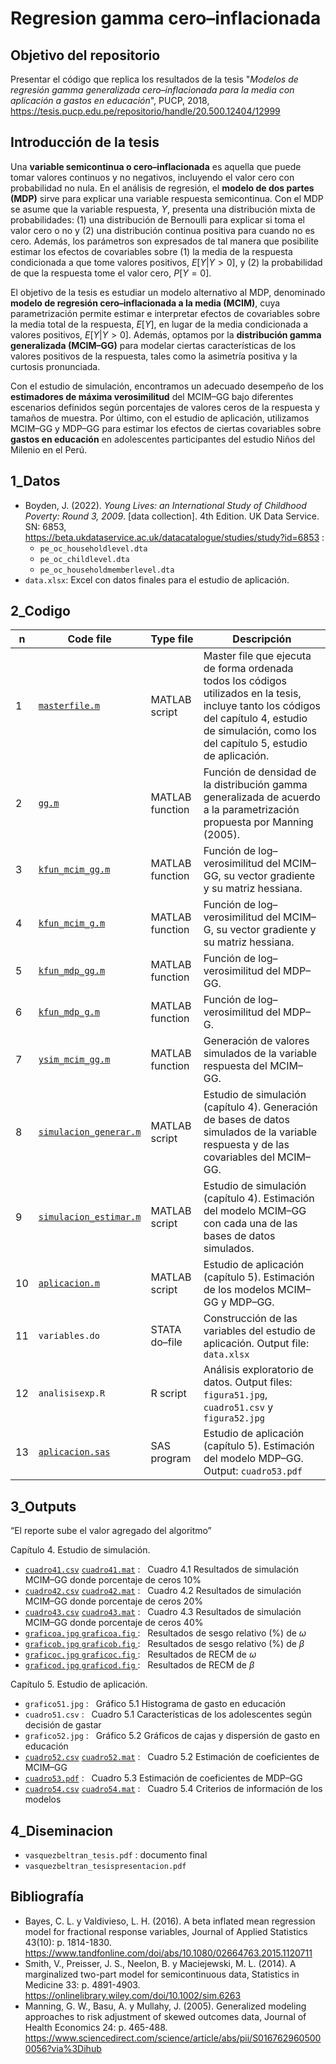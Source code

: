 
# Regresion gamma cero–inflacionada

## Objetivo del repositorio

Presentar el código que replica los resultados de la tesis "*Modelos de regresión gamma generalizada cero–inflacionada para la media con aplicación a gastos en educación*", PUCP, 2018, https://tesis.pucp.edu.pe/repositorio/handle/20.500.12404/12999 

## Introducción de la tesis

Una **variable semicontinua o cero–inflacionada** es aquella que puede tomar valores continuos y no negativos, incluyendo el valor cero con probabilidad no nula. En el análisis de regresión, el **modelo de dos partes (MDP)** sirve para explicar una variable respuesta semicontinua. Con el MDP se asume que la variable respuesta, $Y$, presenta una distribución mixta de probabilidades: (1) una distribución de Bernoulli para explicar si toma el valor cero o no y (2) una distribución continua positiva para cuando no es cero. Además, los parámetros son expresados de tal manera que posibilite estimar los efectos de covariables sobre (1) la media de la respuesta condicionada a que tome valores positivos, $E[Y|Y>0]$, y (2) la probabilidad de que la respuesta tome el valor cero, $P[Y=0]$. 

El objetivo de la tesis es estudiar un modelo alternativo al MDP, denominado **modelo de regresión cero–inflacionada a la media (MCIM)**, cuya parametrización permite estimar e interpretar efectos de covariables sobre la media total de la respuesta, $E[Y]$, en lugar de la media condicionada a valores positivos, $E[Y|Y>0]$. Además, optamos por la **distribución gamma generalizada (MCIM–GG)** para modelar ciertas características de los valores positivos de la respuesta, tales como la asimetría positiva y la curtosis pronunciada. 

Con el estudio de simulación, encontramos un adecuado desempeño de los **estimadores de máxima verosimilitud** del MCIM–GG bajo diferentes escenarios definidos según porcentajes de valores ceros de la respuesta y tamaños de muestra. Por último, con el estudio de aplicación, utilizamos MCIM–GG y MDP–GG para estimar los efectos de ciertas covariables sobre **gastos en educación** en adolescentes participantes del estudio Niños del Milenio en el Perú. 

## 1_Datos

- Boyden, J. (2022). *Young Lives: an International Study of Childhood Poverty: Round 3, 2009*. [data collection]. 4th Edition. UK Data Service. SN: 6853, https://beta.ukdataservice.ac.uk/datacatalogue/studies/study?id=6853 :
  - `pe_oc_householdlevel.dta` 
  - `pe_oc_childlevel.dta`
  - `pe_oc_householdmemberlevel.dta`
- `data.xlsx`: Excel con datos finales para el estudio de aplicación.

## 2_Codigo

| n   | Code file              | Type file       | Descripción   |
| --- | ---                    | ---             | ---           |
| 1   | [`masterfile.m`        ](https://github.com/vasquezbeltran/RegresionGammaCeroInflacionada/blob/main/2_Codigo/masterfile.m)                  | MATLAB script   | Master file que ejecuta de forma ordenada todos los códigos utilizados en la tesis, incluye tanto los códigos del capítulo 4, estudio de simulación, como los del capítulo 5, estudio de aplicación. | 
| 2   | [`gg.m`                ](https://github.com/vasquezbeltran/RegresionGammaCeroInflacionada/blob/main/2_Codigo/gg.m)                 | MATLAB function | Función de densidad de la distribución gamma generalizada de acuerdo a la parametrización propuesta por Manning (2005). |
| 3   | [`kfun_mcim_gg.m`      ](https://github.com/vasquezbeltran/RegresionGammaCeroInflacionada/blob/main/2_Codigo/kfun_mcim_gg.m)       | MATLAB function | Función de log–verosimilitud del MCIM–GG, su vector gradiente y su matriz hessiana. |
| 4   | [`kfun_mcim_g.m`       ](https://github.com/vasquezbeltran/RegresionGammaCeroInflacionada/blob/main/2_Codigo/kfun_mcim_g.m)        | MATLAB function | Función de log–verosimilitud del MCIM–G, su vector gradiente y su matriz hessiana. |
| 5   | [`kfun_mdp_gg.m`       ](https://github.com/vasquezbeltran/RegresionGammaCeroInflacionada/blob/main/2_Codigo/kfun_mdp_gg.m)        | MATLAB function | Función de log–verosimilitud del MDP–GG. |
| 6   | [`kfun_mdp_g.m`        ](https://github.com/vasquezbeltran/RegresionGammaCeroInflacionada/blob/main/2_Codigo/kfun_mdp_g.m)         | MATLAB function | Función de log–verosimilitud del MDP–G. |
| 7   | [`ysim_mcim_gg.m`      ](https://github.com/vasquezbeltran/RegresionGammaCeroInflacionada/blob/main/2_Codigo/ysim_mcim_gg.m)       | MATLAB function | Generación de valores simulados de la variable respuesta del MCIM–GG. |
| 8   | [`simulacion_generar.m`](https://github.com/vasquezbeltran/RegresionGammaCeroInflacionada/blob/main/2_Codigo/simulacion_generar.m) | MATLAB script   | Estudio de simulación (capítulo 4). Generación de bases de datos simulados de la variable respuesta y de las covariables del MCIM–GG. |
| 9   | [`simulacion_estimar.m`](https://github.com/vasquezbeltran/RegresionGammaCeroInflacionada/blob/main/2_Codigo/simulacion_estimar.m) | MATLAB script   | Estudio de simulación (capítulo 4). Estimación del modelo MCIM–GG con cada una de las bases de datos simulados. |
| 10  | [`aplicacion.m`        ](https://github.com/vasquezbeltran/RegresionGammaCeroInflacionada/blob/main/2_Codigo/aplicacion.m)         | MATLAB script   | Estudio de aplicación (capítulo 5). Estimación de los modelos MCIM–GG y MDP–GG. |
| 11  | `variables.do`          | STATA do–file   | Construcción de las variables del estudio de aplicación. Output file: `data.xlsx` |
| 12  | `analisisexp.R`         | R script        | Análisis exploratorio de datos. Output files: `figura51.jpg`, `cuadro51.csv` y `figura52.jpg` |
| 13  | [`aplicacion.sas`      ](https://github.com/vasquezbeltran/RegresionGammaCeroInflacionada/blob/main/2_Codigo/aplicacion.sas)       | SAS program     | Estudio de aplicación (capítulo 5). Estimación del modelo MDP–GG. Output: `cuadro53.pdf` |

## 3_Outputs

“El reporte sube el valor agregado del algoritmo”

Capítulo 4. Estudio de simulación. 
- [`cuadro41.csv`](https://github.com/vasquezbeltran/RegresionGammaCeroInflacionada/blob/main/3_Outputs/cuadro41.csv) [`cuadro41.mat`](https://github.com/vasquezbeltran/RegresionGammaCeroInflacionada/blob/main/3_Outputs/cuadro41.mat) : &nbsp; Cuadro 4.1 Resultados de simulación MCIM–GG donde porcentaje de ceros 10%
- [`cuadro42.csv`](https://github.com/vasquezbeltran/RegresionGammaCeroInflacionada/blob/main/3_Outputs/cuadro42.csv) [`cuadro42.mat`](https://github.com/vasquezbeltran/RegresionGammaCeroInflacionada/blob/main/3_Outputs/cuadro42.mat) : &nbsp; Cuadro 4.2 Resultados de simulación MCIM–GG donde porcentaje de ceros 20%
- [`cuadro43.csv`](https://github.com/vasquezbeltran/RegresionGammaCeroInflacionada/blob/main/3_Outputs/cuadro43.csv) [`cuadro43.mat`](https://github.com/vasquezbeltran/RegresionGammaCeroInflacionada/blob/main/3_Outputs/cuadro43.mat) : &nbsp; Cuadro 4.3 Resultados de simulación MCIM–GG donde porcentaje de ceros 40%
- [`graficoa.jpg` ](https://github.com/vasquezbeltran/RegresionGammaCeroInflacionada/blob/main/3_Outputs/graficoa.jpg)  [`graficoa.fig` ](https://github.com/vasquezbeltran/RegresionGammaCeroInflacionada/blob/main/3_Outputs/graficoa.fig) : &nbsp; Resultados de sesgo relativo (%) de $\omega$
- [`graficob.jpg` ](https://github.com/vasquezbeltran/RegresionGammaCeroInflacionada/blob/main/3_Outputs/graficob.jpg)  [`graficob.fig` ](https://github.com/vasquezbeltran/RegresionGammaCeroInflacionada/blob/main/3_Outputs/graficob.fig) : &nbsp; Resultados de sesgo relativo (%) de $\beta$
- [`graficoc.jpg` ](https://github.com/vasquezbeltran/RegresionGammaCeroInflacionada/blob/main/3_Outputs/graficoc.jpg)  [`graficoc.fig` ](https://github.com/vasquezbeltran/RegresionGammaCeroInflacionada/blob/main/3_Outputs/graficoc.fig) : &nbsp; Resultados de RECM de $\omega$
- [`graficod.jpg` ](https://github.com/vasquezbeltran/RegresionGammaCeroInflacionada/blob/main/3_Outputs/graficod.jpg)  [`graficod.fig` ](https://github.com/vasquezbeltran/RegresionGammaCeroInflacionada/blob/main/3_Outputs/graficod.fig) : &nbsp; Resultados de RECM de $\beta$

Capítulo 5. Estudio de aplicación.
- `grafico51.jpg` : &nbsp; Gráfico 5.1 Histograma de gasto en educación
- `cuadro51.csv` : &nbsp; Cuadro 5.1 Características de los adolescentes según decisión de gastar
- `grafico52.jpg` : &nbsp; Gráfico 5.2 Gráficos de cajas y dispersión de gasto en educación
- [`cuadro52.csv`](https://github.com/vasquezbeltran/RegresionGammaCeroInflacionada/blob/main/3_Outputs/cuadro52.csv) [`cuadro52.mat`](https://github.com/vasquezbeltran/RegresionGammaCeroInflacionada/blob/main/3_Outputs/cuadro52.mat) : &nbsp; Cuadro 5.2 Estimación de coeficientes de MCIM–GG
- [`cuadro53.pdf`](https://github.com/vasquezbeltran/RegresionGammaCeroInflacionada/blob/main/3_Outputs/cuadro53.pdf)                                                                                                                       : &nbsp; Cuadro 5.3 Estimación de coeficientes de MDP–GG
- [`cuadro54.csv`](https://github.com/vasquezbeltran/RegresionGammaCeroInflacionada/blob/main/3_Outputs/cuadro54.csv) [`cuadro54.mat`](https://github.com/vasquezbeltran/RegresionGammaCeroInflacionada/blob/main/3_Outputs/cuadro54.mat) : &nbsp; Cuadro 5.4 Criterios de información de los modelos

## 4_Diseminacion

- `vasquezbeltran_tesis.pdf` : documento final
- `vasquezbeltran_tesispresentacion.pdf`

## Bibliografía

- Bayes, C. L. y Valdivieso, L. H. (2016). A beta inflated mean regression model for fractional response variables, Journal of Applied Statistics 43(10): p. 1814-1830. https://www.tandfonline.com/doi/abs/10.1080/02664763.2015.1120711
- Smith, V., Preisser, J. S., Neelon, B. y Maciejewski, M. L. (2014). A marginalized two-part model for semicontinuous data, Statistics in Medicine 33: p. 4891-4903. https://onlinelibrary.wiley.com/doi/10.1002/sim.6263
- Manning, G. W., Basu, A. y Mullahy, J. (2005). Generalized modeling approaches to risk adjustment of skewed outcomes data, Journal of Health Economics 24: p. 465-488. https://www.sciencedirect.com/science/article/abs/pii/S0167629605000056?via%3Dihub
